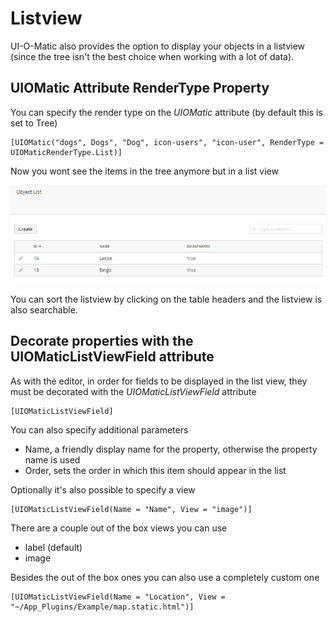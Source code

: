 # Listview #

UI-O-Matic also provides the option to display your objects in a listview (since the tree isn't the best choice when working with a lot of data).

## UIOMatic Attribute RenderType Property ##

You can specify the render type on the *UIOMatic* attribute (by default this is set to Tree)

    [UIOMatic("dogs", Dogs", "Dog", icon-users", "icon-user", RenderType = UIOMaticRenderType.List)]

Now you wont see the items in the tree anymore but in a list view

![](img/listview.png)

You can sort the listview by clicking on the table headers and the listview is also searchable.

## Decorate properties with the UIOMaticListViewField attribute ##
As with the editor, in order for fields to be displayed in the list view, they must be decorated with the *UIOMaticListViewField* attribute

	[UIOMaticListViewField]

You can also specify additional parameters

- Name, a friendly display name for the property, otherwise the property name is used
- Order, sets the order in which this item should appear in the list

Optionally it's also possible to specify a view

	[UIOMaticListViewField(Name = "Name", View = "image")]

There are a couple out of the box views you can use

- label (default)
- image

Besides the out of the box ones you can also use a completely custom one 

 	[UIOMaticListViewField(Name = "Location", View = "~/App_Plugins/Example/map.static.html")]